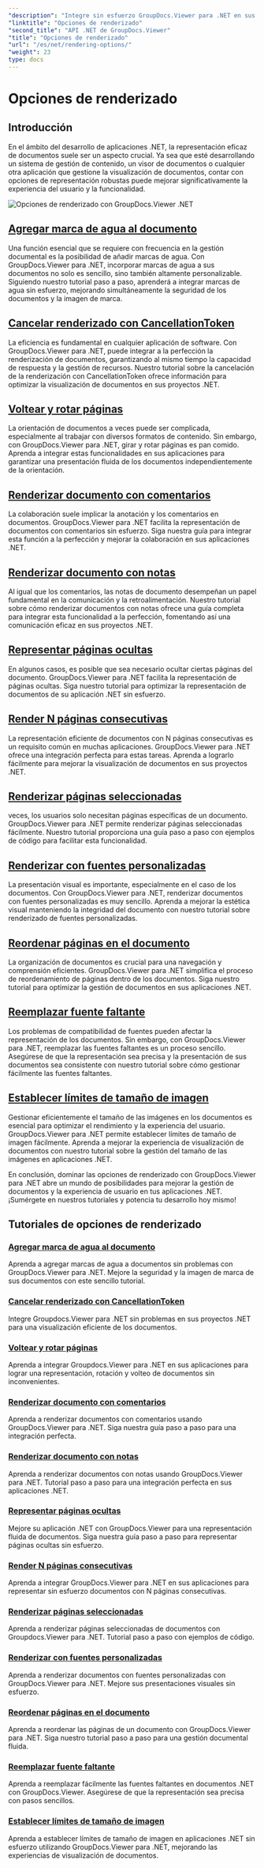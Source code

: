 ```yaml
---
"description": "Integre sin esfuerzo GroupDocs.Viewer para .NET en sus aplicaciones con tutoriales sobre opciones de representación, desde agregar marcas de agua hasta personalizar fuentes."
"linktitle": "Opciones de renderizado"
"second_title": "API .NET de GroupDocs.Viewer"
"title": "Opciones de renderizado"
"url": "/es/net/rendering-options/"
"weight": 23
type: docs
---
```

# Opciones de renderizado


## Introducción

En el ámbito del desarrollo de aplicaciones .NET, la representación eficaz de documentos suele ser un aspecto crucial. Ya sea que esté desarrollando un sistema de gestión de contenido, un visor de documentos o cualquier otra aplicación que gestione la visualización de documentos, contar con opciones de representación robustas puede mejorar significativamente la experiencia del usuario y la funcionalidad.

![Opciones de renderizado con GroupDocs.Viewer .NET](/viewer/rendering-options/image.png)

## [Agregar marca de agua al documento](./add-watermark/)

Una función esencial que se requiere con frecuencia en la gestión documental es la posibilidad de añadir marcas de agua. Con GroupDocs.Viewer para .NET, incorporar marcas de agua a sus documentos no solo es sencillo, sino también altamente personalizable. Siguiendo nuestro tutorial paso a paso, aprenderá a integrar marcas de agua sin esfuerzo, mejorando simultáneamente la seguridad de los documentos y la imagen de marca.

## [Cancelar renderizado con CancellationToken](./cancel-render-cancellation-token/)

La eficiencia es fundamental en cualquier aplicación de software. Con GroupDocs.Viewer para .NET, puede integrar a la perfección la renderización de documentos, garantizando al mismo tiempo la capacidad de respuesta y la gestión de recursos. Nuestro tutorial sobre la cancelación de la renderización con CancellationToken ofrece información para optimizar la visualización de documentos en sus proyectos .NET.

## [Voltear y rotar páginas](./flip-rotate-pages/)

La orientación de documentos a veces puede ser complicada, especialmente al trabajar con diversos formatos de contenido. Sin embargo, con GroupDocs.Viewer para .NET, girar y rotar páginas es pan comido. Aprenda a integrar estas funcionalidades en sus aplicaciones para garantizar una presentación fluida de los documentos independientemente de la orientación.

## [Renderizar documento con comentarios](./render-document-comments/)

La colaboración suele implicar la anotación y los comentarios en documentos. GroupDocs.Viewer para .NET facilita la representación de documentos con comentarios sin esfuerzo. Siga nuestra guía para integrar esta función a la perfección y mejorar la colaboración en sus aplicaciones .NET.

## [Renderizar documento con notas](./render-document-notes/)

Al igual que los comentarios, las notas de documento desempeñan un papel fundamental en la comunicación y la retroalimentación. Nuestro tutorial sobre cómo renderizar documentos con notas ofrece una guía completa para integrar esta funcionalidad a la perfección, fomentando así una comunicación eficaz en sus proyectos .NET.

## [Representar páginas ocultas](./render-hidden-pages/)

En algunos casos, es posible que sea necesario ocultar ciertas páginas del documento. GroupDocs.Viewer para .NET facilita la representación de páginas ocultas. Siga nuestro tutorial para optimizar la representación de documentos de su aplicación .NET sin esfuerzo.

## [Render N páginas consecutivas](./render-n-consecutive-pages/)

La representación eficiente de documentos con N páginas consecutivas es un requisito común en muchas aplicaciones. GroupDocs.Viewer para .NET ofrece una integración perfecta para estas tareas. Aprenda a lograrlo fácilmente para mejorar la visualización de documentos en sus proyectos .NET.

## [Renderizar páginas seleccionadas](./render-selected-pages/)

veces, los usuarios solo necesitan páginas específicas de un documento. GroupDocs.Viewer para .NET permite renderizar páginas seleccionadas fácilmente. Nuestro tutorial proporciona una guía paso a paso con ejemplos de código para facilitar esta funcionalidad.

## [Renderizar con fuentes personalizadas](./render-custom-fonts/)

La presentación visual es importante, especialmente en el caso de los documentos. Con GroupDocs.Viewer para .NET, renderizar documentos con fuentes personalizadas es muy sencillo. Aprenda a mejorar la estética visual manteniendo la integridad del documento con nuestro tutorial sobre renderizado de fuentes personalizadas.

## [Reordenar páginas en el documento](./reorder-pages/)

La organización de documentos es crucial para una navegación y comprensión eficientes. GroupDocs.Viewer para .NET simplifica el proceso de reordenamiento de páginas dentro de los documentos. Siga nuestro tutorial para optimizar la gestión de documentos en sus aplicaciones .NET.

## [Reemplazar fuente faltante](./replace-missing-font/)

Los problemas de compatibilidad de fuentes pueden afectar la representación de los documentos. Sin embargo, con GroupDocs.Viewer para .NET, reemplazar las fuentes faltantes es un proceso sencillo. Asegúrese de que la representación sea precisa y la presentación de sus documentos sea consistente con nuestro tutorial sobre cómo gestionar fácilmente las fuentes faltantes.

## [Establecer límites de tamaño de imagen](./set-image-size-limits/)

Gestionar eficientemente el tamaño de las imágenes en los documentos es esencial para optimizar el rendimiento y la experiencia del usuario. GroupDocs.Viewer para .NET permite establecer límites de tamaño de imagen fácilmente. Aprenda a mejorar la experiencia de visualización de documentos con nuestro tutorial sobre la gestión del tamaño de las imágenes en aplicaciones .NET.

En conclusión, dominar las opciones de renderizado con GroupDocs.Viewer para .NET abre un mundo de posibilidades para mejorar la gestión de documentos y la experiencia de usuario en tus aplicaciones .NET. ¡Sumérgete en nuestros tutoriales y potencia tu desarrollo hoy mismo!
## Tutoriales de opciones de renderizado
### [Agregar marca de agua al documento](./add-watermark/)
Aprenda a agregar marcas de agua a documentos sin problemas con GroupDocs.Viewer para .NET. Mejore la seguridad y la imagen de marca de sus documentos con este sencillo tutorial.
### [Cancelar renderizado con CancellationToken](./cancel-render-cancellation-token/)
Integre Groupdocs.Viewer para .NET sin problemas en sus proyectos .NET para una visualización eficiente de los documentos.
### [Voltear y rotar páginas](./flip-rotate-pages/)
Aprenda a integrar Groupdocs.Viewer para .NET en sus aplicaciones para lograr una representación, rotación y volteo de documentos sin inconvenientes.
### [Renderizar documento con comentarios](./render-document-comments/)
Aprenda a renderizar documentos con comentarios usando GroupDocs.Viewer para .NET. Siga nuestra guía paso a paso para una integración perfecta.
### [Renderizar documento con notas](./render-document-notes/)
Aprenda a renderizar documentos con notas usando GroupDocs.Viewer para .NET. Tutorial paso a paso para una integración perfecta en sus aplicaciones .NET.
### [Representar páginas ocultas](./render-hidden-pages/)
Mejore su aplicación .NET con GroupDocs.Viewer para una representación fluida de documentos. Siga nuestra guía paso a paso para representar páginas ocultas sin esfuerzo.
### [Render N páginas consecutivas](./render-n-consecutive-pages/)
Aprenda a integrar GroupDocs.Viewer para .NET en sus aplicaciones para representar sin esfuerzo documentos con N páginas consecutivas.
### [Renderizar páginas seleccionadas](./render-selected-pages/)
Aprenda a renderizar páginas seleccionadas de documentos con Groupdocs.Viewer para .NET. Tutorial paso a paso con ejemplos de código.
### [Renderizar con fuentes personalizadas](./render-custom-fonts/)
Aprenda a renderizar documentos con fuentes personalizadas con GroupDocs.Viewer para .NET. Mejore sus presentaciones visuales sin esfuerzo.
### [Reordenar páginas en el documento](./reorder-pages/)
Aprenda a reordenar las páginas de un documento con GroupDocs.Viewer para .NET. Siga nuestro tutorial paso a paso para una gestión documental fluida.
### [Reemplazar fuente faltante](./replace-missing-font/)
Aprenda a reemplazar fácilmente las fuentes faltantes en documentos .NET con GroupDocs.Viewer. Asegúrese de que la representación sea precisa con pasos sencillos.
### [Establecer límites de tamaño de imagen](./set-image-size-limits/)
Aprenda a establecer límites de tamaño de imagen en aplicaciones .NET sin esfuerzo utilizando GroupDocs.Viewer para .NET, mejorando las experiencias de visualización de documentos.